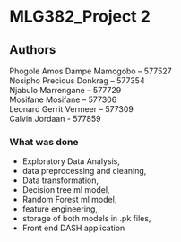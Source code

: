 # MLG382_Project 2
## Authors
Phogole Amos Dampe Mamogobo – 577527 <br>
Nosipho Precious Donkrag – 577354 <br>
Njabulo Marrengane – 577729 <br>
Mosifane Mosifane – 577306 <br>
Leonard Gerrit Vermeer – 577309 <br>
Calvin Jordaan - 577859 <br>

### What was done
- Exploratory Data Analysis,
- data preprocessing and cleaning,
- Data transformation,
- Decision tree ml model,
- Random Forest ml model,
- feature engineering,
- storage of both models in .pk files,
- Front end DASH application

